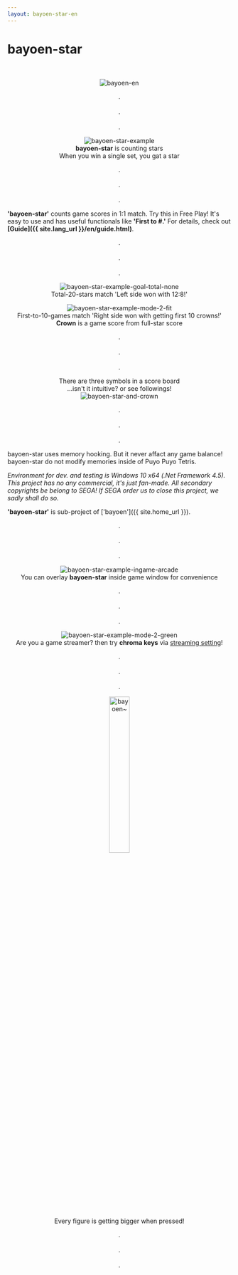 ```yaml
---
layout: bayoen-star-en
---
```


# bayoen-star

<br/>
<p align="center">
    <img src="{{ site.lang_url }}/res/bayoen-en.png" class="box" alt="bayoen-en"/>
</p>

<p align="center">
.<br/><br/>
.<br/><br/>
.
</p>

<p align="center">
    <img src="{{ site.lang_url }}/res/bayoen-star-example.png" class="shadow-box" alt="bayoen-star-example"/>
    <br/><span><strong>bayoen-star</strong> is counting stars</span>
    <br/><span>When you win a single set, you gat a star</span>
</p>

<p align="center">
.<br/><br/>
.<br/><br/>
.
</p>

**'bayoen-star'** counts game scores in 1:1 match.
Try this in Free Play!
It's easy to use and has useful functionals like **'First to #.'**
For details, check out **[Guide]({{ site.lang_url }}/en/guide.html)**.

<p align="center">
.<br/><br/>
.<br/><br/>
.
</p>

<p align="center">
    <img src="{{ site.lang_url }}/res/bayoen-star-example-goal-total-none.png" class="shadow-box" alt="bayoen-star-example-goal-total-none"/>
    <br/><span>Total-20-stars match 'Left side won with 12:8!'</span>
</p>

<p align="center">
    <img src="{{ site.lang_url }}/res/bayoen-star-example-mode-2-fit.png" class="shadow-box" alt="bayoen-star-example-mode-2-fit"/>
    <br/><span>First-to-10-games match 'Right side won with getting first 10 crowns!'</span>
    <br/><span><strong>Crown</strong> is a game score from full-star score</span>
</p>

<p align="center">
.<br/><br/>
.<br/><br/>
.
</p>

<p align="center">
    <span>There are three symbols in a score board</span>
    <br/><span>...isn't it intuitive? or see followings!</span>
    <br/><img src="{{ site.lang_url }}/res/bayoen-star-and-crown-en.png" class="box" alt="bayoen-star-and-crown"/>
</p>

<p align="center">
.<br/><br/>
.<br/><br/>
.
</p>


bayoen-star uses memory hooking. But it never affact any game balance!
bayoen-star do not modify memories inside of Puyo Puyo Tetris.

_Environment for dev. and testing is Windows 10 x64 (.Net Framework 4.5). This project has no any commercial, it's just fan-made. All secondary copyrights be belong to SEGA! If SEGA order us to close this project, we sadly shall do so._

**'bayoen-star'** is sub-project of ['bayoen']({{ site.home_url }}).

<p align="center">
.<br/><br/>
.<br/><br/>
.
</p>

<p align="center">
    <img src="{{ site.lang_url }}/res/bayoen-star-example-ingame-arcade.png" class="shadow-box" alt="bayoen-star-example-ingame-arcade"/>
    <br/><span>You can overlay <strong>bayoen-star</strong> inside game window for convenience</span>
</p>

<p align="center">
.<br/><br/>
.<br/><br/>
.
</p>

<p align="center">
    <img src="{{ site.lang_url }}/res/bayoen-star-example-mode-2-green.png" class="shadow-box" alt="bayoen-star-example-mode-2-green"/>
    <br/><span>Are you a game streamer? then try <strong>chroma keys</strong> via <a href="{{ site.lang_url }}/ja/streaming.html">streaming setting</a>!</span>
</p>

<p align="center">
.<br/><br/>
.<br/><br/>
.
</p>

<p align="center">
   <img src="{{ site.lang_url }}/res/dailycarbuncle_kirbuncle.png" class="box" width="30%" alt="bayoen~"/>
    <br/><span>Every figure is getting bigger when pressed!</span>
</p>

<p align="center">
.<br/><br/>
.<br/><br/>
.
</p>
